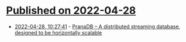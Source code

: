 # [Published on 2022-04-28](index.md)

* [2022-04-28, 10:27:41](https://news.ycombinator.com/item?id=31190841) - [PranaDB – A distributed streaming database, designed to be horizontally scalable](https://github.com/cashapp/pranadb)
